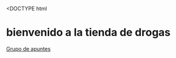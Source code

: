 <DOCTYPE html
<html>
  <body>
    <h1>
      bienvenido a la tienda de drogas
    </h1>
    <a href="https://chat.whatsapp.com/EVqvNVy2hWNJFTuIXCCRme">Grupo de apuntes</a>
  </body>
</html>
